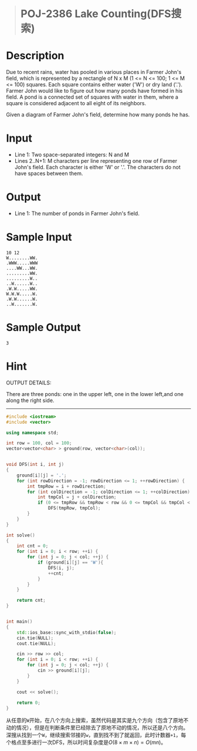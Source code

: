 > # POJ-2386 Lake Counting(DFS搜索)

# Description

Due to recent rains, water has pooled in various places in Farmer John's field, which is represented by a rectangle of N x M (1 <= N <= 100; 1 <= M <= 100) squares. Each square contains either water ('W') or dry land ('.'). Farmer John would like to figure out how many ponds have formed in his field. A pond is a connected set of squares with water in them, where a square is considered adjacent to all eight of its neighbors.

Given a diagram of Farmer John's field, determine how many ponds he has.

# Input

* Line 1: Two space-separated integers: N and M
* Lines 2..N+1: M characters per line representing one row of Farmer John's field. Each character is either 'W' or '.'. The characters do not have spaces between them.

# Output

* Line 1: The number of ponds in Farmer John's field.

# Sample Input

```
10 12
W........WW.
.WWW.....WWW
....WW...WW.
.........WW.
.........W..
..W......W..
.W.W.....WW.
W.W.W.....W.
.W.W......W.
..W.......W.
```

# Sample Output

```
3
```

# Hint

OUTPUT DETAILS:

There are three ponds: one in the upper left, one in the lower left,and one along the right side.

---

```c++
#include <iostream>
#include <vector>

using namespace std;

int row = 100, col = 100;
vector<vector<char> > ground(row, vector<char>(col));


void DFS(int i, int j)
{
	ground[i][j] = '.';
	for (int rowDirection = -1; rowDirection <= 1; ++rowDirection) {
        int tmpRow = i + rowDirection;
		for (int colDirection = -1; colDirection <= 1; ++colDirection) {
			int tmpCol = j + colDirection;
			if (0 <= tmpRow && tmpRow < row && 0 <= tmpCol && tmpCol < col && ground[tmpRow][tmpCol] == 'W')
				DFS(tmpRow, tmpCol);
		}
	}
}

int solve()
{
	int cnt = 0;
	for (int i = 0; i < row; ++i) {
		for (int j = 0; j < col; ++j) {
			if (ground[i][j] == 'W'){
                DFS(i, j);
                ++cnt;
            }
		}
	}

	return cnt;
}


int main()
{
	std::ios_base::sync_with_stdio(false);
	cin.tie(NULL);
	cout.tie(NULL);

	cin >> row >> col;
	for (int i = 0; i < row; ++i) {
		for (int j = 0; j < col; ++j) {
			cin >> ground[i][j];
		}
	}

	cout << solve();
	
	return 0;
}
```

从任意的`W`开始，在八个方向上搜索，虽然代码是其实是九个方向（包含了原地不动的情况），但是在判断条件里已经除去了原地不动的情况，所以还是八个方向。深搜从找到一个`W`，继续搜索邻接的`w`，直到找不到了就返回，此时计数器`+1`，每个格点至多进行一次DFS，所以时间复杂度是$O(8\times m \times n) = O(mn)$。